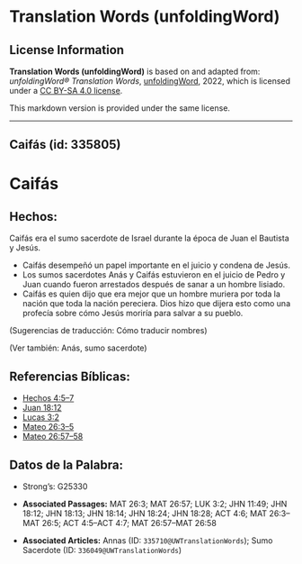 # Translation Words (unfoldingWord)

## License Information

**Translation Words (unfoldingWord)** is based on and adapted from: _unfoldingWord® Translation Words_, [unfoldingWord](https://unfoldingword.org/utw), 2022, which is licensed under a [CC BY-SA 4.0 license](https://creativecommons.org/licenses/by-sa/4.0/legalcode.en).

This markdown version is provided under the same license.



--------------------------------

## Caifás (id: 335805)

Caifás
======

Hechos:
-------

Caifás era el sumo sacerdote de Israel durante la época de Juan el Bautista y Jesús.

* Caifás desempeñó un papel importante en el juicio y condena de Jesús.
* Los sumos sacerdotes Anás y Caifás estuvieron en el juicio de Pedro y Juan cuando fueron arrestados después de sanar a un hombre lisiado.
* Caifás es quien dijo que era mejor que un hombre muriera por toda la nación que toda la nación pereciera. Dios hizo que dijera esto como una profecía sobre cómo Jesús moriría para salvar a su pueblo.

(Sugerencias de traducción: Cómo traducir nombres)

(Ver también: Anás, sumo sacerdote)

Referencias Bíblicas:
---------------------

* [Hechos 4:5–7](https://ref.ly/Acts4:5-Acts4:7)
* [Juan 18:12](https://ref.ly/John18:12)
* [Lucas 3:2](https://ref.ly/Luke3:2)
* [Mateo 26:3–5](https://ref.ly/Matt26:3-Matt26:5)
* [Mateo 26:57–58](https://ref.ly/Matt26:57-Matt26:58)

Datos de la Palabra:
--------------------

* Strong’s: G25330

* **Associated Passages:** MAT 26:3; MAT 26:57; LUK 3:2; JHN 11:49; JHN 18:12; JHN 18:13; JHN 18:14; JHN 18:24; JHN 18:28; ACT 4:6; MAT 26:3–MAT 26:5; ACT 4:5–ACT 4:7; MAT 26:57–MAT 26:58
* **Associated Articles:** Annas (ID: `335710@UWTranslationWords`); Sumo Sacerdote (ID: `336049@UWTranslationWords`)

